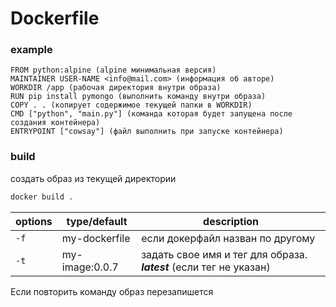 # Dockerfile

### example

```docker
FROM python:alpine (alpine минимальная версия)
MAINTAINER USER-NAME <info@mail.com> (информация об авторе)
WORKDIR /app (рабочая директория внутри образа)
RUN pip install pymongo (выполнить команду внутри образа)
COPY . . (копирует содержимое текущей папки в WORKDIR)
CMD ["python", "main.py"] (команда которая будет запущена после создания контейнера)
ENTRYPOINT ["cowsay"] (файл выполнить при запуске контейнера)
```

### build&#x20;

создать образ из текущей директории

```bash
docker build . 
```

| options | type/default   | description                                                         |
| ------- | -------------- | ------------------------------------------------------------------- |
| `-f`    | my-dockerfile  | если докерфайл назван по другому                                    |
| `-t`    | my-image:0.0.7 | задать свое имя и тег для образа. _**latest**_ (если тег не указан) |

Если повторить команду образ перезапишется
